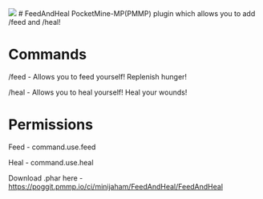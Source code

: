 <img src="https://pngimage.net/wp-content/uploads/2018/06/steak-minecraft-png-.png">
# FeedAndHeal
PocketMine-MP(PMMP) plugin which allows you to add /feed and /heal!

# Commands
/feed - Allows you to feed yourself! Replenish hunger!

/heal - Allows you to heal yourself! Heal your wounds!

# Permissions
Feed - command.use.feed

Heal - command.use.heal

Download .phar here - https://poggit.pmmp.io/ci/minijaham/FeedAndHeal/FeedAndHeal
